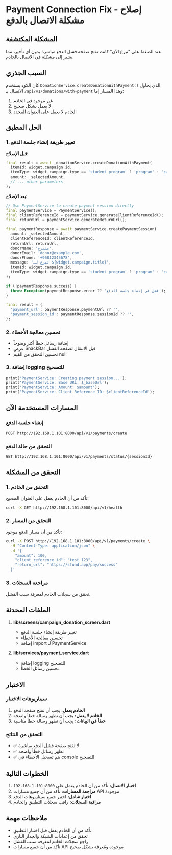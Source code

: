 # Payment Connection Fix - إصلاح مشكلة الاتصال بالدفع

## المشكلة المكتشفة
عند الضغط على "تبرع الآن" كانت تفتح صفحة فشل الدفع مباشرة بدون أي تأخير، مما يشير إلى مشكلة في الاتصال بالخادم.

## السبب الجذري
كان الكود يستخدم `DonationService.createDonationWithPayment()` الذي يحاول الاتصال بـ `/api/v1/donations/with-payment` وهذا المسار إما:
1. غير موجود في الخادم
2. لا يعمل بشكل صحيح
3. الخادم لا يعمل على العنوان المحدد

## الحل المطبق

### 1. تغيير طريقة إنشاء جلسة الدفع
**قبل الإصلاح:**
```dart
final result = await _donationService.createDonationWithPayment(
  itemId: widget.campaign.id,
  itemType: widget.campaign.type == 'student_program' ? 'program' : 'campaign',
  amount: _selectedAmount,
  // ... other parameters
);
```

**بعد الإصلاح:**
```dart
// Use PaymentService to create payment session directly
final paymentService = PaymentService();
final clientReferenceId = paymentService.generateClientReferenceId();
final returnUrl = paymentService.generateReturnUrl();

final paymentResponse = await paymentService.createPaymentSession(
  amount: _selectedAmount,
  clientReferenceId: clientReferenceId,
  returnUrl: returnUrl,
  donorName: 'متبرع',
  donorEmail: 'donor@example.com',
  donorPhone: '+96812345678',
  message: 'تبرع لـ ${widget.campaign.title}',
  itemId: widget.campaign.id,
  itemType: widget.campaign.type == 'student_program' ? 'program' : 'campaign',
);

if (!paymentResponse.success) {
  throw Exception(paymentResponse.error ?? 'فشل في إنشاء جلسة الدفع');
}

final result = {
  'payment_url': paymentResponse.paymentUrl ?? '',
  'payment_session_id': paymentResponse.sessionId ?? '',
};
```

### 2. تحسين معالجة الأخطاء
- إضافة رسائل خطأ أكثر وضوحاً
- عرض SnackBar قبل الانتقال لصفحة الفشل
- تحسين التحقق من القيم null

### 3. إضافة logging للتصحيح
```dart
print('PaymentService: Creating payment session...');
print('PaymentService: Base URL: $_baseUrl');
print('PaymentService: Amount: $amount');
print('PaymentService: Client Reference ID: $clientReferenceId');
```

## المسارات المستخدمة الآن

### إنشاء جلسة الدفع
```
POST http://192.168.1.101:8000/api/v1/payments/create
```

### التحقق من حالة الدفع
```
GET http://192.168.1.101:8000/api/v1/payments/status/{sessionId}
```

## التحقق من المشكلة

### 1. التحقق من الخادم
تأكد من أن الخادم يعمل على العنوان الصحيح:
```bash
curl -X GET http://192.168.1.101:8000/api/v1/health
```

### 2. التحقق من المسار
تأكد من أن مسار الدفع موجود:
```bash
curl -X POST http://192.168.1.101:8000/api/v1/payments/create \
  -H "Content-Type: application/json" \
  -d '{
    "amount": 100,
    "client_reference_id": "test_123",
    "return_url": "https://sfund.app/pay/success"
  }'
```

### 3. مراجعة السجلات
تحقق من سجلات الخادم لمعرفة سبب الفشل.

## الملفات المحدثة

1. **lib/screens/campaign_donation_screen.dart**
   - تغيير طريقة إنشاء جلسة الدفع
   - تحسين معالجة الأخطاء
   - إضافة import لـ PaymentService

2. **lib/services/payment_service.dart**
   - إضافة logging للتصحيح
   - تحسين رسائل الخطأ

## الاختبار

### سيناريوهات الاختبار
1. **الخادم يعمل:** يجب أن تفتح صفحة الدفع
2. **الخادم لا يعمل:** يجب أن تظهر رسالة خطأ واضحة
3. **خطأ في البيانات:** يجب أن تظهر رسالة خطأ مناسبة

### التحقق من النتائج
- ✅ لا تفتح صفحة فشل الدفع مباشرة
- ✅ تظهر رسائل خطأ واضحة
- ✅ يتم تسجيل الأخطاء في console للتصحيح

## الخطوات التالية

1. **اختبار الاتصال:** تأكد من أن الخادم يعمل على `192.168.1.101:8000`
2. **مراجعة المسارات:** تأكد من أن جميع مسارات API موجودة
3. **اختبار شامل:** اختبر جميع سيناريوهات الدفع
4. **مراقبة السجلات:** راقب سجلات التطبيق والخادم

## ملاحظات مهمة

- تأكد من أن الخادم يعمل قبل اختبار التطبيق
- تحقق من إعدادات الشبكة والجدار الناري
- راجع سجلات الخادم لمعرفة سبب الفشل
- تأكد من أن جميع مسارات API موجودة ومُعرفة بشكل صحيح
